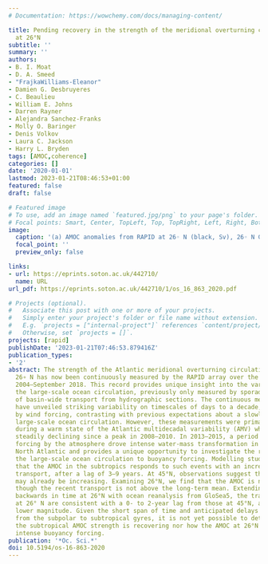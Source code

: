 ```yaml
---
# Documentation: https://wowchemy.com/docs/managing-content/

title: Pending recovery in the strength of the meridional overturning circulation
  at 26°N
subtitle: ''
summary: ''
authors:
- B. I. Moat
- D. A. Smeed
- "FrajkaWilliams-Eleanor"
- Damien G. Desbruyeres
- C. Beaulieu
- William E. Johns
- Darren Rayner
- Alejandra Sanchez-Franks
- Molly O. Baringer
- Denis Volkov
- Laura C. Jackson
- Harry L. Bryden
tags: [AMOC,coherence]
categories: []
date: '2020-01-01'
lastmod: 2023-01-21T08:46:53+01:00
featured: false
draft: false

# Featured image
# To use, add an image named `featured.jpg/png` to your page's folder.
# Focal points: Smart, Center, TopLeft, Top, TopRight, Left, Right, BottomLeft, Bottom, BottomRight.
image:
  caption: '(a) AMOC anomalies from RAPID at 26◦ N (black, Sv), 26◦ N GloSea5 reanalysis (red, Sv), AMOC 45◦ N (black dashed, Sv). (b) The AMV (black) and NAO (blue). The AMV has been decadally low-pass filtered, with a 5-year low-pass filter applied to the NAO time series. The Ekman transport has been removed from the AMOC time series.'
  focal_point: ''
  preview_only: false

links:
- url: https://eprints.soton.ac.uk/442710/
  name: URL
url_pdf: https://eprints.soton.ac.uk/442710/1/os_16_863_2020.pdf

# Projects (optional).
#   Associate this post with one or more of your projects.
#   Simply enter your project's folder or file name without extension.
#   E.g. `projects = ["internal-project"]` references `content/project/deep-learning/index.md`.
#   Otherwise, set `projects = []`.
projects: [rapid]
publishDate: '2023-01-21T07:46:53.879416Z'
publication_types:
- '2'
abstract: The strength of the Atlantic meridional overturning circulation (AMOC) at
  26∘ N has now been continuously measured by the RAPID array over the period April
  2004–September 2018. This record provides unique insight into the variability of
  the large-scale ocean circulation, previously only measured by sporadic snapshots
  of basin-wide transport from hydrographic sections. The continuous measurements
  have unveiled striking variability on timescales of days to a decade, driven largely
  by wind forcing, contrasting with previous expectations about a slowly varying buoyancy-forced
  large-scale ocean circulation. However, these measurements were primarily observed
  during a warm state of the Atlantic multidecadal variability (AMV) which has been
  steadily declining since a peak in 2008–2010. In 2013–2015, a period of strong buoyancy
  forcing by the atmosphere drove intense water-mass transformation in the subpolar
  North Atlantic and provides a unique opportunity to investigate the response of
  the large-scale ocean circulation to buoyancy forcing. Modelling studies suggest
  that the AMOC in the subtropics responds to such events with an increase in overturning
  transport, after a lag of 3–9 years. At 45°N, observations suggest that the AMOC
  may already be increasing. Examining 26°N, we find that the AMOC is no longer weakening,
  though the recent transport is not above the long-term mean. Extending the record
  backwards in time at 26°N with ocean reanalysis from GloSea5, the transport fluctuations
  at 26° N are consistent with a 0- to 2-year lag from those at 45°N, albeit with
  lower magnitude. Given the short span of time and anticipated delays in the signal
  from the subpolar to subtropical gyres, it is not yet possible to determine whether
  the subtropical AMOC strength is recovering nor how the AMOC at 26°N responds to
  intense buoyancy forcing.
publication: '*Oc. Sci.*'
doi: 10.5194/os-16-863-2020
---
```


